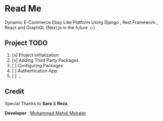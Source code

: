 # Read Me

Dynamic E-Commerce Ebay Like Platform Using Django , Rest Framework , React and GraphQL (Next.js in the future :relaxed:)

## Project TODO

1. [x] Project Initialization
2. [x] Adding Third Party Packages
3. [ ] Configuring Packages
4. [ ] Authentication App
5. [ ] ...

## Credit

Special Thanks to **Sara** & **Reza**

**Developer** : [Mohammad Mahdi Mohajer](https://github.com/mmohajer9)
